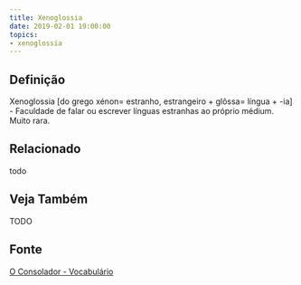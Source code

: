 ```yaml
---
title: Xenoglossia
date: 2019-02-01 19:00:00
topics:
- xenoglossia
---
```


## Definição
Xenoglossia [do grego xénon= estranho, estrangeiro + glôssa= língua + -ia] -
Faculdade de falar ou escrever línguas estranhas ao próprio médium. Muito rara. 


## Relacionado
todo

## Veja Também
TODO

## Fonte
[O Consolador - Vocabulário](http://www.oconsolador.com.br/linkfixo/vocabulario/principal.html)
